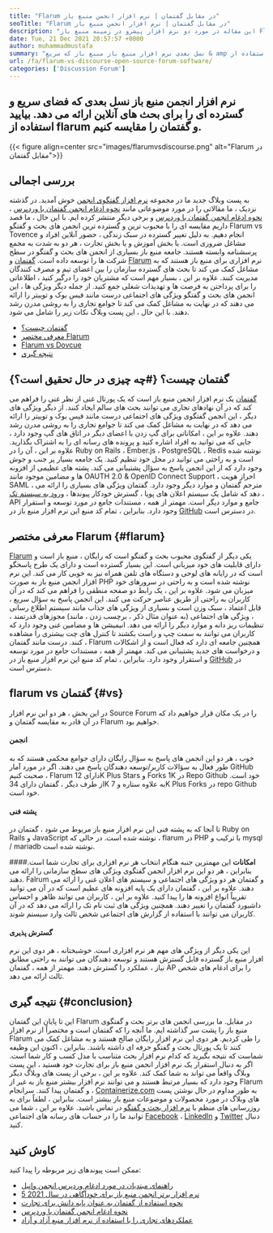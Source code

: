 ```yaml
---
title: "Flarum در مقابل گفتمان | نرم افزار انجمن منبع باز" 
seoTitle: "Flarum در مقابل گفتمان | نرم افزار انجمن منبع باز" 
description: "این مقاله در مورد دو نرم افزار پیشرو در زمینه منبع باز Flarum vs Tokroune است. هر دو نرم افزار خود میزبان هستند و ویژگی های انجمن مدرن را برای بحث و گفتگو ارائه می دهند." 
date: Tue, 21 Dec 2021 20:57:57 +0000
author: muhammadmustafa
summary: "نسل بعدی نرم افزار منبع باز منبع باز که سریع & amp را ارائه می دهد. فضای قابل توسعه برای بحث های آنلاین. بیایید استفاده از flarum و گفتمان را با هم مقایسه کنیم." 
url: /fa/flarum-vs-discourse-open-source-forum-software/
categories: ['Discussion Forum']
---
```


## نرم افزار انجمن منبع باز نسل بعدی که فضای سریع و گسترده ای را برای بحث های آنلاین ارائه می دهد. بیایید استفاده از flarum و گفتمان را مقایسه کنیم.

{{< figure align=center src="images/flarumvsdiscourse.png" alt="Flarum در مقابل گفتمان">}}


## بررسی اجمالی
به پست وبلاگ جدید ما در مجموعه [نرم افزار گفتگوی انجمن][1] خوش آمدید. در گذشته نزدیک ، ما مقالاتی را در مورد موضوعاتی مانند [نحوه ادغام انجمن گفتمان با وردپرس][2] ، [نحوه ادغام انجمن گفتمان با وردپرس][2] و برخی دیگر منتشر کرده ایم. با این حال ، ما قصد داریم مقایسه ای را با محبوب ترین و گسترده ترین انجمن های بحث و گفتگو Flarum vs Tovence انجام دهیم. به دلیل تغییر گسترده در سبک زندگی ، حضور آنلاین افراد و مشاغل ضروری است. یا بخش آموزش و یا بخش تجارت ، هر دو به شدت به مجمع پرسشنامه وابسته هستند.
جامعه منبع باز بسیاری از انجمن های بحث و گفتگو در سطح شرکت ها را توسعه داده است. [گفتمان][3] و [Flarum][4] نرم افزاری برای منبع باز هستند که به مشاغل کمک می کند تا بحث های گسترده سازمان را بین اعضای تیم و مصرف کنندگان مدیریت کنند. علاوه بر این ، بسیار مهم است که مشتریان خود را درگیر کنید ، اطلاعاتی را برای پرداختن به فرصت ها و تهدیدات شغلی جمع کنید. از جمله دیگر ویژگی ها ، این انجمن های بحث و گفتگو ویژگی های اجتماعی درست مانند فیس بوک و توییتر را ارائه می دهند که در نهایت به مشاغل کمک می کند تا جوامع تجاری را به روشی مدرن رشد دهند. با این حال ، این پست وبلاگ نکات زیر را شامل می شود.
  * [گفتمان چیست؟][5]
  * [معرفی مختصر Flarum][6]
  * [Flarum vs Dovcue][7]
  * [نتیجه گیری][8]

## گفتمان چیست؟   {#چه چیزی در حال تحقیق است؟}
[گفتمان][3] یک نرم افزار انجمن منبع باز است که یک پورتال غنی از نظر غنی را فراهم می کند که در آن نهادهای تجاری می توانند بحث های سالم ایجاد کنند. از دیگر ویژگی های دیگر ، این انجمن گفتگوی ویژگی های اجتماعی درست مانند فیس بوک و توییتر را ارائه می دهد که در نهایت به مشاغل کمک می کند تا جوامع تجاری را به روشی مدرن رشد دهند. علاوه بر این ، امکاناتی برای گپ زدن با اعضای دیگر در اتاق های گپ وجود دارد ، جایی که می توانید به افراد اشاره کنید و پرونده های رسانه ای را به اشتراک بگذارید. علاوه بر این ، آن را در Ruby on Rails ، Ember.js ، PostgreSQL ، Redis نوشته شده است و به راحتی می توانید در محل خود تنظیم کنید.
یک جامعه بسیار پر جنب و جوش وجود دارد که از این انجمن پاسخ به سؤال پشتیبانی می کند. پشته های عظیمی از افزونه ها و مضامین موجود مانند OAUTH 2.0 & OpenID Connect Support ، احراز هویت SAML ، مترجم گفتمان و موارد دیگر وجود دارد. گفتمان ویژگی های بسیاری را ارائه می دهد که شامل یک سیستم اعلان های پویا ، گسترش خودکار پیوندها ، [ورود به سیستم تک][9] ، API جامع و موارد دیگر است. مهمتر از همه ، مستندات جامع در مورد توسعه و استقرار وجود دارد. بنابراین ، تمام کد منبع این نرم افزار منبع باز در [GitHub][10] در دسترس است.

## معرفی مختصر Flarum   {#flarum}
[Flarum][4] یکی دیگر از گفتگوی محبوب بحث و گفتگو است که رایگان ، منبع باز است و دارای قابلیت های خود میزبانی است. این بسیار گسترده است و دارای یک طرح پاسخگو است که در رایانه های لوحی و دستگاه های تلفن همراه نیز به خوبی کار می کند. این نرم افزار انجمن منبع باز به صورت PHP نوشته شده است و به راحتی در سرورهای خود میزبان می شود. علاوه بر این ، یک رابط دو صفحه منطقی را فراهم می کند که در آن کاربران به راحتی از طریق عناصر حرکت می کنند.
این انجمن پاسخ به سؤال سریع ، قابل اعتماد ، سبک وزن است و بسیاری از ویژگی های جذاب مانند سیستم اطلاع رسانی ، ویژگی های اجتماعی (به عنوان مثال ذکر ، برچسب زدن ، مانند) مجوزهای قدرتمند ، تنظیمات ریز دانه و موارد دیگر را ارائه می دهد. انیمیشن ها و مضامین غنی وجود دارد که کاربران می توانند به سمت چپ و راست بکشند تا کنترل های چت بیشتری را مشاهده کنند. درست مانند گفتمان ، Flarum همچنین جامعه ای دارد که فعال است و از اشکالات و درخواست های جدید پشتیبانی می کند. مهمتر از همه ، مستندات جامع در مورد توسعه و استقرار وجود دارد. بنابراین ، تمام کد منبع این نرم افزار منبع باز در [GitHub][10] در دسترس است.

## flarum vs گفتمان   {#vs}
در این بخش ، هر دو این نرم افزار Source Forum را در یک مکان قرار خواهیم داد که در آن قادر به مقایسه گفتمان و Flarum خواهیم بود.

#### انجمن
خوب ، هر دو این انجمن های پاسخ به سؤال رایگان دارای جوامع محکمی هستند که به طور فعال به سؤالات کاربر/توسعه دهندگان پاسخ می دهند. اگر در مورد آمار GitHub صحبت کنیم ، Flarum دارای 12K Plus Stars و Forks 1K در Repo Github خود است. از طرف دیگر ، گفتمان دارای 34K به علاوه ستاره و 7K Plus Forks در repo Github خود است.

#### پشته فنی
تا آنجا که به پشته فنی این نرم افزار منبع باز مربوط می شود ، گفتمان در Ruby on Rails و JavaScript نوشته شده است. در حالی که ، flarum در PHP با ترکیب و mysql / mariadb نوشته شده است.

####**امکانات**
این مهمترین جنبه هنگام انتخاب هر نرم افزاری برای تجارت شما است. بنابراین ، هر دو این نرم افزار انجمن گفتگوی ویژگی های سطح سازمانی را ارائه می دهند. Falrum و گفتمان هر دو ویژگی های اجتماعی و سیستم های اعلان غنی را ارائه می دهند. علاوه بر این ، گفتمان دارای یک پایه افزونه های عظیم است که در آن می توانید تقریباً انواع افزونه ها را پیدا کنید. علاوه بر این ، کاربران می توانند ظاهر و احساس داشبورد گفتمان را تغییر دهند. همچنین ویژگی های ثبت نام تک را ارائه می دهد که در آن کاربران می توانند با استفاده از گزارش های اجتماعی شخص ثالث وارد سیستم شوند.

#### گسترش پذیری
این یکی دیگر از ویژگی های مهم هر نرم افزاری است. خوشبختانه ، هر دوی این نرم افزار منبع باز گسترده قابل گسترش هستند و توسعه دهندگان می توانند به راحتی مطابق نیاز ، عملکرد را گسترش دهند. مهمتر از همه ، گفتمان AP را برای ادغام های شخص ثالث ارائه می دهد.

## نتیجه گیری   {#conclusion}
این تا پایان این گفتمان Flarum در مقابل. ما بررسی انجمن های برتر بحث و گفتگوی منبع باز را پشت سر گذاشته ایم. ما آنچه را که گفتمان است و مختصراً از نرم افزار Flarum را طی کردیم. هر دوی این نرم افزار رایگان صالح هستند و به مشاغل کمک می کنند تا یک پورتال بحث و گفتگو حرفه ای داشته باشند. بنابراین ، اکنون این وظیفه شماست که نتیجه بگیرید که کدام نرم افزار بحث متناسب با مدل کسب و کار شما است. اگر به دنبال استقرار یک نرم افزار انجمن منبع باز برای تجارت خود هستید ، این پست وبلاگ واقعاً می تواند به شما کمک کند. علاوه بر این ، برخی از پست های وبلاگ دیگر وجود دارد که بسیار مرتبط هستند و می توانند نرم افزار بیشتر منبع باز به غیر از Flarum و گفتمان پیدا کنند.
سرانجام ، [Containerize.com][11] به طور مداوم در حال نوشتن پست های وبلاگ در مورد محصولات و موضوعات منبع باز بیشتر است. بنابراین ، لطفاً برای به روزرسانی های منظم با [][12][نرم افزار بحث و گفتگو][1] در تماس باشید. علاوه بر این ، شما می توانید ما را در حساب های رسانه های اجتماعی [Facebook][13] ، [LinkedIn][14] و [Twitter][15] دنبال کنید.

## کاوش کنید
ممکن است پیوندهای زیر مربوطه را پیدا کنید:
  * [راهنمای مبتدیان در مورد ادغام وردپرس انجمن وانیل][16]
  * [5 نرم افزار برتر انجمن منبع باز برای خودآگاهی در سال 2021][17]
  * [نحوه استفاده از گفتمان به عنوان پایه دانش برای تجارت][18]
  * [نحوه ادغام انجمن گفتمان با وردپرس][2]
  * [عملکردهای تجاری را با استفاده از نرم افزار منبع آزاد و آزاد][19]

  
[1]: https://products.containerize.com/discussion-forum/
[2]: https://blog.containerize.com/blogging/how-to-integrate-discourse-forum-with-wordpress/
[3]: https://products.containerize.com/discussion-forum/discourse/
[4]: https://products.containerize.com/discussion-forum/flarum/
[5]: #What-is-Discourse?
[6]: #flarum
[7]: #vs
[8]: #Conclusion
[9]: https://products.containerize.com/single-sign-on/
[10]: https://github.com/discourse/discourse
[11]: https://www.containerize.com/
[12]: https://products.containerize.com/video-editing-software
[13]: https://web.facebook.com/containerize
[14]: https://www.linkedin.com/company/containerize/
[15]: https://twitter.com/containerize_co
[16]: https://blog.containerize.com/blogging/how-to-a-install-plugin-in-wordpress-vanilla-forum/
[17]: https://blog.containerize.com/discussion-forum/top-5-free-open-source-discussion-forum-software-in-2021/
[18]: https://blog.containerize.com/discussion-forum/how-to-use-discourse-as-a-knowledge-base/
[19]: https://blog.containerize.com/blogging/automate-business-operations-using-open-source-software/
